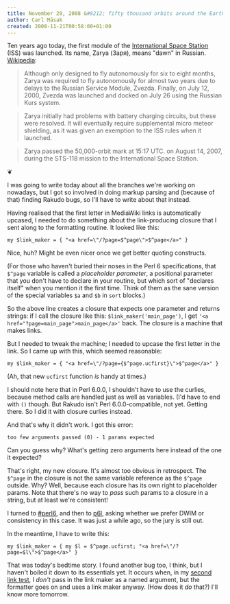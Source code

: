 ```yaml
---
title: November 20, 2008 &#8212; fifty thousand orbits around the Earth
author: Carl Mäsak
created: 2008-11-21T00:58:00+01:00
---
```

Ten years ago today, the first module of the [International Space Station](http://en.wikipedia.org/wiki/International_Space_Station) (ISS) was launched. Its name, Zarya (Заря), means "dawn" in Russian. [Wikipedia](http://en.wikipedia.org/wiki/Zarya):

<blockquote><div><p>Although only designed to fly autonomously for six to eight months, Zarya was required to fly autonomously for almost two years due to delays to the Russian Service Module, Zvezda. Finally, on July 12, 2000, Zvezda was launched and docked on July 26 using the Russian Kurs system.</p></div></blockquote>

<blockquote><div><p>Zarya initially had problems with battery charging circuits, but these were resolved. It will eventually require supplemental micro meteor shielding, as it was given an exemption to the ISS rules when it launched.</p></div></blockquote>

<blockquote><div><p>Zarya passed the 50,000-orbit mark at 15:17 UTC. on August 14, 2007, during the STS-118 mission to the International Space Station.</p></div></blockquote>

<p class='separator'>&#10086;</p>

I was going to write today about all the branches we're working on nowadays, but I got so involved in doing markup parsing and (because of that) finding Rakudo bugs, so I'll have to write about that instead.

Having realised that the first letter in MediaWiki links is automatically upcased, I needed to do something about the link-producing closure that I sent along to the formatting routine. It looked like this:

    my $link_maker = { "<a href=\"/?page=$^page\">$^page</a>" }

Nice, huh? Might be even nicer once we get better quoting constructs.

(For those who haven't buried their noses in the Perl 6 specifications, that `$^page` variable is called a *placeholder parameter*, a positional parameter that you don't have to declare in your routine, but which sort of "declares itself" when you mention it the first time. Think of them as the sane version of the special variables `$a` and `$b` in `sort` blocks.)

So the above line creates a closure that expects one parameter and returns strings: if I call the closure like this: `$link_maker('main_page')`, I get `'<a href="?page=main_page">main_page</a>'` back. The closure is a machine that makes links.

But I needed to tweak the machine; I needed to upcase the first letter in the link. So I came up with this, which seemed reasonable:

    my $link_maker = { "<a href=\"/?page={$^page.ucfirst}\">$^page</a>" }

(Ah, that new `ucfirst` function *is* handy at times.)

I should note here that in Perl 6.0.0, I shouldn't have to use the curlies, because method calls are handled just as well as variables. (I'd have to end with `()` though. But Rakudo isn't Perl 6.0.0-compatible, not yet. Getting there. So I did it with closure curlies instead.

And that's why it didn't work. I got this error:

    too few arguments passed (0) - 1 params expected

Can you guess why? What's getting zero arguments here instead of the one it expected?

That's right, my new closure. It's almost too obvious in retrospect. The `$^page` in the closure is not the same variable reference as the `$^page` outside. Why? Well, because each closure has its own right to placeholder params. Note that there's no way to *pass* such params to a closure in a string, but at least we're consistent!

I turned to [#perl6](http://irclog.perlgeek.de/perl6/2008-11-20#i_707971), and then to [p6l](http://www.nntp.perl.org/group/perl.perl6.language/2008/11/msg29931.html), asking whether we prefer DWIM or consistency in this case. It was just a while ago, so the jury is still out.

In the meantime, I have to write this:

    my $link_maker = { my $l = $^page.ucfirst; "<a href=\"/?page=$l\">$^page</a>" }

That was today's bedtime story. I found another bug too, I think, but I haven't boiled it down to its essentials yet. It occurs when, in my [second link test](http://github.com/viklund/november/tree/mediawiki-markup/p6w%2Ft%2Fmarkup%2Fmediawiki%2F06-links.t), I *don't* pass in the link maker as a named argument, but the formatter goes on and uses a link maker anyway. (How does it *do* that?) I'll know more tomorrow.


